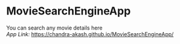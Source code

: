 # MovieSearchEngineApp
You can search any movie details here
<br /> <i>App Link: </i>https://chandra-akash.github.io/MovieSearchEngineApp/
